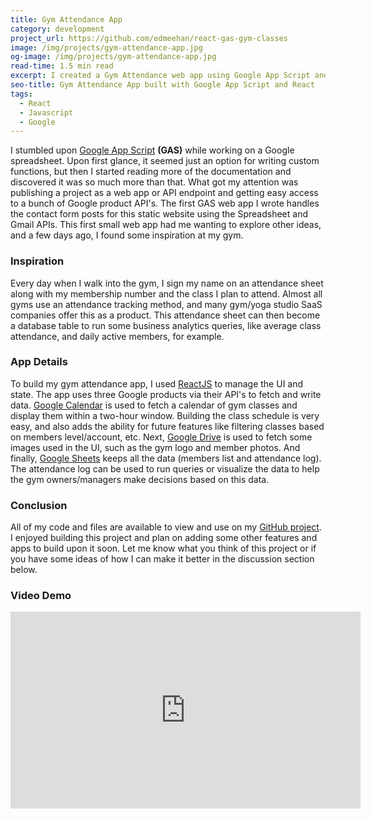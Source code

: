 ```yaml
---
title: Gym Attendance App
category: development
project_url: https://github.com/edmeehan/react-gas-gym-classes
image: /img/projects/gym-attendance-app.jpg
og-image: /img/projects/gym-attendance-app.jpg
read-time: 1.5 min read
excerpt: I created a Gym Attendance web app using Google App Script and React that logs members attendance to be used for members and class metrics. 
seo-title: Gym Attendance App built with Google App Script and React 
tags: 
  - React
  - Javascript
  - Google
---
```

I stumbled upon [Google App Script](https://developers.google.com/apps-script/) **(GAS)** while working on a Google spreadsheet. Upon first glance, it seemed just an option for writing custom functions, but then I started reading more of the documentation and discovered it was so much more than that. What got my attention was publishing a project as a web app or API endpoint and getting easy access to a bunch of Google product API's. The first GAS web app I wrote handles the contact form posts for this static website using the Spreadsheet and Gmail APIs. This first small web app had me wanting to explore other ideas, and a few days ago, I found some inspiration at my gym.

### Inspiration
Every day when I walk into the gym, I sign my name on an attendance sheet along with my membership number and the class I plan to attend. Almost all gyms use an attendance tracking method, and many gym/yoga studio SaaS companies offer this as a product. This attendance sheet can then become a database table to run some business analytics queries, like average class attendance, and daily active members, for example.

### App Details
To build my gym attendance app, I used [ReactJS](https://reactjs.org/) to manage the UI and state. The app uses three Google products via their API's to fetch and write data. [Google Calendar](https://developers.google.com/apps-script/reference/calendar/) is used to fetch a calendar of gym classes and display them within a two-hour window. Building the class schedule is very easy, and also adds the ability for future features like filtering classes based on members level/account, etc. Next, [Google Drive](https://developers.google.com/apps-script/reference/drive/) is used to fetch some images used in the UI, such as the gym logo and member photos. And finally, [Google Sheets](https://developers.google.com/apps-script/reference/spreadsheet/) keeps all the data (members list and attendance log). The attendance log can be used to run queries or visualize the data to help the gym owners/managers make decisions based on this data.

### Conclusion
All of my code and files are available to view and use on my [GitHub project](https://github.com/edmeehan/react-gas-gym-classes). I enjoyed building this project and plan on adding some other features and apps to build upon it soon. Let me know what you think of this project or if you have some ideas of how I can make it better in the discussion section below.

### Video Demo
<div class="video-wrapper"><iframe width="560" height="315" src="https://www.youtube.com/embed/m1CM4us6HCk" frameborder="0" allow="accelerometer; autoplay; encrypted-media; gyroscope; picture-in-picture" allowfullscreen></iframe></div>